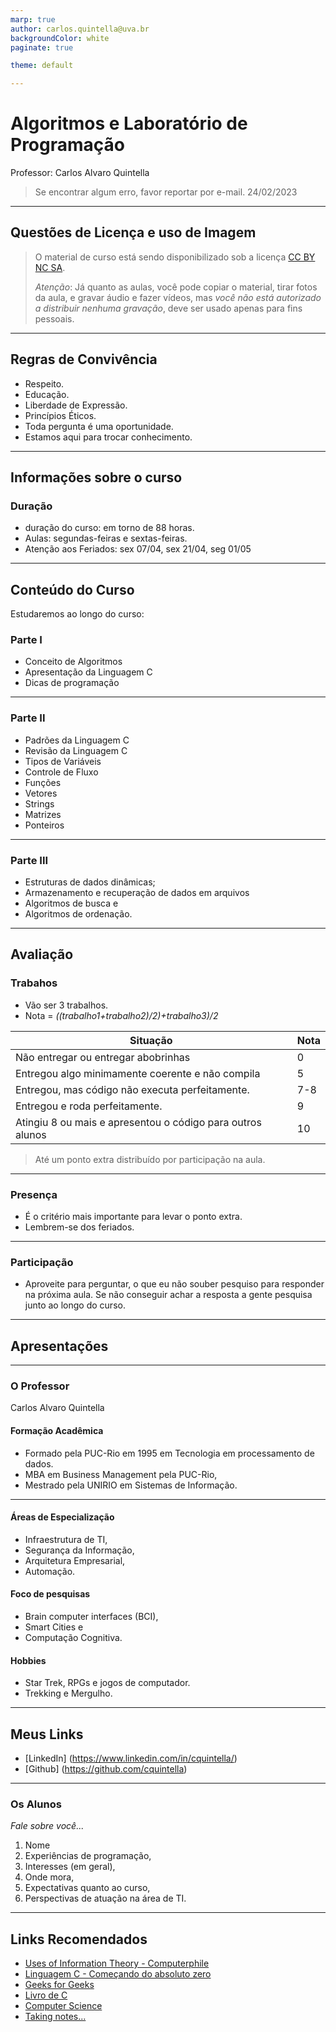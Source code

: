 ```yaml
---
marp: true
author: carlos.quintella@uva.br
backgroundColor: white
paginate: true

theme: default

---
```


# Algoritmos e Laboratório de Programação #

Professor: Carlos Alvaro Quintella
> Se encontrar algum erro, favor reportar por e-mail.
24/02/2023

---

## Questões de Licença e uso de Imagem ##

> O material de curso está sendo disponibilizado sob a licença [CC BY NC SA](<https://creativecommons.org/licenses/by-nc-sa/4.0/>).
>
> *Atenção*: Já quanto as aulas, você pode copiar o material, tirar fotos da aula, e gravar áudio e fazer vídeos, mas *você não está autorizado a distribuir nenhuma gravação*, deve ser usado apenas para fins pessoais.

---

## Regras de Convivência ##

* Respeito.
* Educação.
* Liberdade de Expressão.
* Princípios Éticos.
* Toda pergunta é uma oportunidade.
* Estamos aqui para trocar conhecimento.

---

## Informações sobre o curso ##

### Duração ###

* duração do curso: em torno de 88 horas.
* Aulas: segundas-feiras e sextas-feiras.
* Atenção aos Feriados: sex 07/04, sex 21/04, seg 01/05

---

## Conteúdo do Curso ##

Estudaremos ao longo do curso:

### Parte I ###

* Conceito de Algoritmos
* Apresentação da Linguagem C
* Dicas de programação

---

### Parte II ###

* Padrões da Linguagem C
* Revisão da Linguagem C
* Tipos de Variáveis
* Controle de Fluxo
* Funções
* Vetores
* Strings
* Matrizes
* Ponteiros

---

### Parte III ###

* Estruturas de dados dinâmicas;
* Armazenamento e recuperação de dados em arquivos
* Algoritmos de busca e
* Algoritmos de ordenação.

---

## Avaliação ##

### Trabahos ###

* Vão ser 3 trabalhos.
* Nota = *((trabalho1+trabalho2)/2)+trabalho3)/2*

Situação|Nota
--------|----|
Não entregar ou entregar abobrinhas| 0|
Entregou algo minimamente coerente e não compila | 5|
Entregou, mas código não executa perfeitamente. | 7-8|
Entregou e roda perfeitamente.|9|
Atingiu 8 ou mais e apresentou o código para outros alunos| 10|

> Até um ponto extra distribuído por participação na aula.

---

### Presença ###

* É o critério mais importante para levar o ponto extra.
* Lembrem-se dos feriados.

---

### Participação ###

* Aproveite para perguntar, o que eu não souber pesquiso para responder na próxima aula. Se não conseguir achar a resposta a gente pesquisa junto ao longo do curso.

---

## Apresentações ##

---

### O Professor ###

Carlos Alvaro Quintella

#### Formação Acadêmica ####

* Formado pela PUC-Rio em 1995 em Tecnologia em processamento de dados.
* MBA em Business Management pela PUC-Rio,
* Mestrado pela UNIRIO em Sistemas de Informação.

---

#### Áreas de Especialização ####

* Infraestrutura de TI,
* Segurança da Informação,
* Arquitetura Empresarial,
* Automação.

#### Foco de pesquisas ####

* Brain computer interfaces (BCI),
* Smart Cities e
* Computação Cognitiva.

#### Hobbies ####

* Star Trek, RPGs e jogos de computador.
* Trekking e Mergulho.

---

## Meus Links ##

* [LinkedIn] (<https://www.linkedin.com/in/cquintella/>)
* [Github] (<https://github.com/cquintella>)

---

### Os Alunos ###

*Fale sobre você...*

1. Nome
2. Experiências de programação,
3. Interesses (em geral),
4. Onde mora,
5. Expectativas quanto ao curso,
6. Perspectivas de atuação na área de TI.

---

## Links Recomendados ##

* [Uses of Information Theory - Computerphile](https://www.youtube.com/watch?v=ltGrrT_N4Ks)
* [Linguagem C - Começando do absoluto zero](https://www.youtube.com/watch?v=2w8GYzBjNj8&list=PLpaKFn4Q4GMOBAeqC1S5_Fna_Y5XaOQS2)
* [Geeks for Geeks](https://www.geeksforgeeks.org/)
* [Livro de C](https://www.ime.usp.br/~slago/slago-C.pdf)
* [Computer Science](https://www.youtube.com/watch?v=SzJ46YA_RaA&t=578s)
* [Taking notes...](https://www.youtube.com/watch?v=ATmJb3bH2E0&t=643s)
